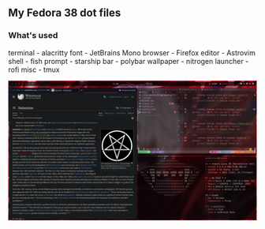 ## My Fedora 38 dot files

### What's used
terminal - alacritty
font - JetBrains Mono
browser - Firefox
editor - Astrovim
shell - fish
prompt - starship
bar - polybar
wallpaper - nitrogen
launcher - rofi
misc - tmux

![screenshot of desktop](./preview.jpg)
